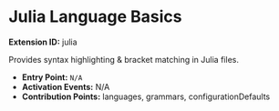 # Julia Language Basics

**Extension ID:** julia

Provides syntax highlighting & bracket matching in Julia files.

* **Entry Point:** `N/A`
* **Activation Events:** N/A
* **Contribution Points:** languages, grammars, configurationDefaults
